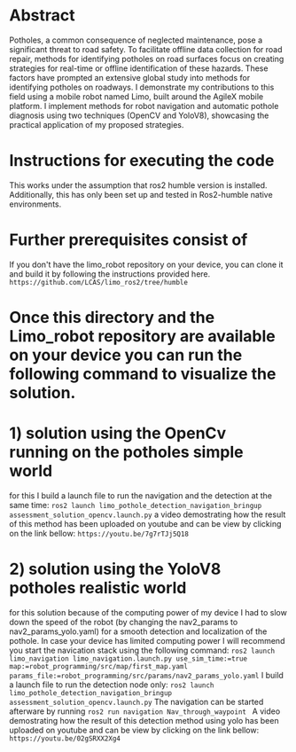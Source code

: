 # Abstract
Potholes, a common consequence of neglected maintenance, pose a significant threat to road safety. 
To facilitate offline data collection for road repair, methods for identifying potholes on road surfaces focus on creating strategies for real-time or offline identification of these hazards. 
These factors have prompted an extensive global study into methods for identifying potholes on roadways. 
I demonstrate my contributions to this field using a mobile robot named Limo, built around the AgileX mobile platform. 
I implement methods for robot navigation and automatic pothole diagnosis using two techniques (OpenCV and YoloV8), showcasing the practical application of my proposed strategies.
# Instructions for executing the code
This works under the assumption that ros2 humble version is installed. Additionally, this has only been set up and tested in Ros2-humble native environments.
# Further prerequisites consist of
If you don't have the limo_robot repository on your device, you can clone it and build it by following the instructions provided here.
```https://github.com/LCAS/limo_ros2/tree/humble```
# Once this directory and the Limo_robot repository are available on your device you can run the following command to visualize the solution.
# 1) solution using the OpenCv running on the potholes simple world
for this I build a launch file to run the navigation and the detection at the same time:
```ros2 launch limo_pothole_detection_navigation_bringup assessment_solution_opencv.launch.py```
a video demostrating how the result of this method has been uploaded on youtube and can be view by clicking on the link bellow:
```https://youtu.be/7g7rTJj5Q18```
# 2) solution using the YoloV8 potholes realistic world
for this solution because of the computing power of my device I had to slow down the speed of the robot (by changing the nav2_params to nav2_params_yolo.yaml) for a smooth detection and localization of the pothole. In case your device has limited computing power I will recommend you start the navication stack using the following command:
```ros2 launch  limo_navigation limo_navigation.launch.py use_sim_time:=true map:=robot_programming/src/map/first_map.yaml params_file:=robot_programming/src/params/nav2_params_yolo.yaml```
I build a launch file to run the detection node only:
```ros2 launch limo_pothole_detection_navigation_bringup assessment_solution_opencv.launch.py```
The navigation can be started afterware by running
```ros2 run navigation Nav_through_waypoint ```
A video demostrating how the result of this detection method using yolo has been uploaded on youtube and can be view by clicking on the link bellow:
```https://youtu.be/02gSRXX2Xg4```
